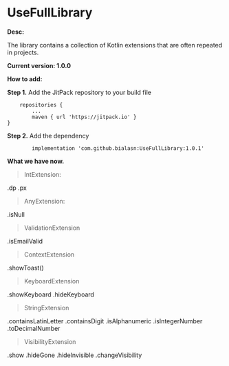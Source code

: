 # UseFullLibrary
**Desc:**

The library contains a collection of Kotlin extensions that are often repeated in projects.

**Current version: 1.0.0**

**How to add:**

**Step 1.** Add the JitPack repository to your build file

		repositories {
			...
			maven { url 'https://jitpack.io' }
	}


**Step 2.** Add the dependency

	        implementation 'com.github.bialasn:UseFullLibrary:1.0.1'


**What we have now.** 
>IntExtension:

.dp
.px

>AnyExtension:

.isNull


>ValidationExtension

.isEmailValid

>ContextExtension

.showToast()

>KeyboardExtension

.showKeyboard
.hideKeyboard

>StringExtension

.containsLatinLetter
.containsDigit
.isAlphanumeric
.isIntegerNumber
.toDecimalNumber

>VisibilityExtension

.show
.hideGone
.hideInvisible
.changeVisibility
